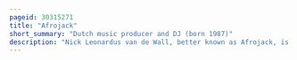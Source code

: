 ```yaml
---
pageid: 30315271
title: "Afrojack"
short_summary: "Dutch music producer and DJ (born 1987)"
description: "Nick Leonardus van de Wall, better known as Afrojack, is a dutch Dj, Music Producer and Remixer. In 2007, he founded the Record Label Wall Recordings ; his Debut album Forget the World was released in 2014. Afrojack regularly appears as one of the Ten best Artists in the top 100 Djs published by Dj Mag. He is also Ceo of Ldh europe."
---
```

